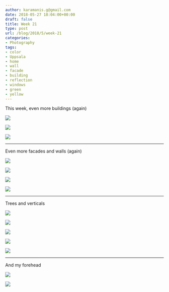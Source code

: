 ```yaml
---
author: karamanis.g@gmail.com
date: 2018-05-27 18:04:00+00:00
draft: false
title: Week 21
type: post
url: /blog/2018/5/week-21
categories:
- Photography
tags:
- color
- Uppsala
- home
- wall
- facade
- building
- reflection
- windows
- green
- yellow
---
```


This week, even more buildings (again)



  
   ![](https://images.squarespace-cdn.com/content/v1/4f3f61bae4b063b909445965/1527433506729-KY5J3SEV2B8UJRSO77AZ/ke17ZwdGBToddI8pDm48kLSERMgCVymnItqhne5EfYV7gQa3H78H3Y0txjaiv_0fDoOvxcdMmMKkDsyUqMSsMWxHk725yiiHCCLfrh8O1z5QHyNOqBUUEtDDsRWrJLTmMCg6RGY8TrcVSOIk4QoDPnvjthEs8TAhVmYN7i_-QaEW7L_Q40KNxq4S2FLq3V0y/10.jpg?format=original)

  

  
   ![](https://images.squarespace-cdn.com/content/v1/4f3f61bae4b063b909445965/1527433506631-YH8C5A1CEPAVQ0XH0FH2/ke17ZwdGBToddI8pDm48kLSERMgCVymnItqhne5EfYV7gQa3H78H3Y0txjaiv_0fDoOvxcdMmMKkDsyUqMSsMWxHk725yiiHCCLfrh8O1z5QHyNOqBUUEtDDsRWrJLTmMCg6RGY8TrcVSOIk4QoDPnvjthEs8TAhVmYN7i_-QaEW7L_Q40KNxq4S2FLq3V0y/12.jpg?format=original)

  

  
   ![](https://images.squarespace-cdn.com/content/v1/4f3f61bae4b063b909445965/1527433508222-1DWB05LIA3RWEBN5UMEB/ke17ZwdGBToddI8pDm48kLSERMgCVymnItqhne5EfYV7gQa3H78H3Y0txjaiv_0fDoOvxcdMmMKkDsyUqMSsMWxHk725yiiHCCLfrh8O1z5QHyNOqBUUEtDDsRWrJLTmMCg6RGY8TrcVSOIk4QoDPnvjthEs8TAhVmYN7i_-QaEW7L_Q40KNxq4S2FLq3V0y/15.jpg?format=original)

  



* * *

Even more facades and walls (again)



  
   ![](https://images.squarespace-cdn.com/content/v1/4f3f61bae4b063b909445965/1527433558275-S3S19NHAWKF8M5PHQPC4/ke17ZwdGBToddI8pDm48kJUlZr2Ql5GtSKWrQpjur5t7gQa3H78H3Y0txjaiv_0fDoOvxcdMmMKkDsyUqMSsMWxHk725yiiHCCLfrh8O1z5QPOohDIaIeljMHgDF5CVlOqpeNLcJ80NK65_fV7S1UfNdxJhjhuaNor070w_QAc94zjGLGXCa1tSmDVMXf8RUVhMJRmnnhuU1v2M8fLFyJw/20.jpg?format=original)

  

  
   ![](https://images.squarespace-cdn.com/content/v1/4f3f61bae4b063b909445965/1527433558027-1W4PGZQGX8B8CXOW6RKY/ke17ZwdGBToddI8pDm48kPoQArURdRicHXCh0w9lYRd7gQa3H78H3Y0txjaiv_0fDoOvxcdMmMKkDsyUqMSsMWxHk725yiiHCCLfrh8O1z5QHyNOqBUUEtDDsRWrJLTmzRdow2MKoDNGJuOcT_AGWcNvOmwLq__iZNSKsrUMWF1h8N13rI8F1xAdCedkRkg9/25.jpg?format=original)

  

  
   ![](https://images.squarespace-cdn.com/content/v1/4f3f61bae4b063b909445965/1527433560126-1S6L0JVE0RBGYWVV1DRF/ke17ZwdGBToddI8pDm48kLSERMgCVymnItqhne5EfYV7gQa3H78H3Y0txjaiv_0fDoOvxcdMmMKkDsyUqMSsMWxHk725yiiHCCLfrh8O1z5QHyNOqBUUEtDDsRWrJLTmMCg6RGY8TrcVSOIk4QoDPnvjthEs8TAhVmYN7i_-QaEW7L_Q40KNxq4S2FLq3V0y/28.jpg?format=original)

  

  
   ![](https://images.squarespace-cdn.com/content/v1/4f3f61bae4b063b909445965/1527433560233-7OE9UO5AALUK1D4K2MU2/ke17ZwdGBToddI8pDm48kNSSSprySTTD6PTx07W67g4UqsxRUqqbr1mOJYKfIPR7LoDQ9mXPOjoJoqy81S2I8PaoYXhp6HxIwZIk7-Mi3Tsic-L2IOPH3Dwrhl-Ne3Z2vz3tzlk2rc9jIqXhiPka6BPLZi1-m5lXAHzO3FeZJ0Nm0nepH0bYFh4DTA4Bp5g2/29.jpg?format=original)

  



* * *

Trees and verticals



  
   ![](https://images.squarespace-cdn.com/content/v1/4f3f61bae4b063b909445965/1527433605469-I8P2RVKB77J2GPWQ5Z6T/ke17ZwdGBToddI8pDm48kLSERMgCVymnItqhne5EfYV7gQa3H78H3Y0txjaiv_0fDoOvxcdMmMKkDsyUqMSsMWxHk725yiiHCCLfrh8O1z5QHyNOqBUUEtDDsRWrJLTmMCg6RGY8TrcVSOIk4QoDPnvjthEs8TAhVmYN7i_-QaEW7L_Q40KNxq4S2FLq3V0y/30.jpg?format=original)

  

  
   ![](https://images.squarespace-cdn.com/content/v1/4f3f61bae4b063b909445965/1527433605060-8L384GWM8HU5S4D21B1U/ke17ZwdGBToddI8pDm48kC-1WaDuEJn03HRd8JSHdVR7gQa3H78H3Y0txjaiv_0fDoOvxcdMmMKkDsyUqMSsMWxHk725yiiHCCLfrh8O1z5QHyNOqBUUEtDDsRWrJLTmzUsryC7riGV7bTeYhg5SegUu_PX4D0A1l7vbeB16yANeTY_2EJ-nyp4DtEzWP91P/32.jpg?format=original)

  

  
   ![](https://images.squarespace-cdn.com/content/v1/4f3f61bae4b063b909445965/1527433608143-MQ2V5K1ZFAYJTV0ES8VM/ke17ZwdGBToddI8pDm48kLSERMgCVymnItqhne5EfYV7gQa3H78H3Y0txjaiv_0fDoOvxcdMmMKkDsyUqMSsMWxHk725yiiHCCLfrh8O1z5QHyNOqBUUEtDDsRWrJLTmMCg6RGY8TrcVSOIk4QoDPnvjthEs8TAhVmYN7i_-QaEW7L_Q40KNxq4S2FLq3V0y/33.jpg?format=original)

  

  
   ![](https://images.squarespace-cdn.com/content/v1/4f3f61bae4b063b909445965/1527433607487-G85PVF4XEWE6BY6S3TF2/ke17ZwdGBToddI8pDm48kF_7Cq8naYiLvyuAI5PkpJd7gQa3H78H3Y0txjaiv_0fDoOvxcdMmMKkDsyUqMSsMWxHk725yiiHCCLfrh8O1z5QHyNOqBUUEtDDsRWrJLTmHy9fWX2TbgcwCD5LYAWJ6cYm2NDWYe6KRxXdvG5ffzFjNC6YFjDCwaGmS_JSmzoA/34.jpg?format=original)

  

  
   ![](https://images.squarespace-cdn.com/content/v1/4f3f61bae4b063b909445965/1527433608379-P4C5K6IWL6I0FCW0HF27/ke17ZwdGBToddI8pDm48kF9aEDQaTpZHfWEO2zppK7Z7gQa3H78H3Y0txjaiv_0fDoOvxcdMmMKkDsyUqMSsMWxHk725yiiHCCLfrh8O1z5QPOohDIaIeljMHgDF5CVlOqpeNLcJ80NK65_fV7S1UX7HUUwySjcPdRBGehEKrDf5zebfiuf9u6oCHzr2lsfYZD7bBzAwq_2wCJyqgJebgg/36.jpg?format=original)

  



* * *

And my forehead



  
   ![](https://images.squarespace-cdn.com/content/v1/4f3f61bae4b063b909445965/1527433645641-58FFA0QRE25EVB7BSOCC/ke17ZwdGBToddI8pDm48kHbKUBemc1SnZDTWOwEY1mh7gQa3H78H3Y0txjaiv_0fDoOvxcdMmMKkDsyUqMSsMWxHk725yiiHCCLfrh8O1z5QPOohDIaIeljMHgDF5CVlOqpeNLcJ80NK65_fV7S1UQqfVVLNT2X2EkS8468nB50w2EMjsUkDoQlo3aT0QJc1vdSfbxHJuolZmbE9-K_NDg/IMG_6479.jpg?format=original)

  

  
   ![](https://images.squarespace-cdn.com/content/v1/4f3f61bae4b063b909445965/1527433647264-7BVOCTGK2FWGUXZXXKU3/ke17ZwdGBToddI8pDm48kHbKUBemc1SnZDTWOwEY1mh7gQa3H78H3Y0txjaiv_0fDoOvxcdMmMKkDsyUqMSsMWxHk725yiiHCCLfrh8O1z5QPOohDIaIeljMHgDF5CVlOqpeNLcJ80NK65_fV7S1UQqfVVLNT2X2EkS8468nB50w2EMjsUkDoQlo3aT0QJc1vdSfbxHJuolZmbE9-K_NDg/IMG_6485.jpg?format=original)

  



